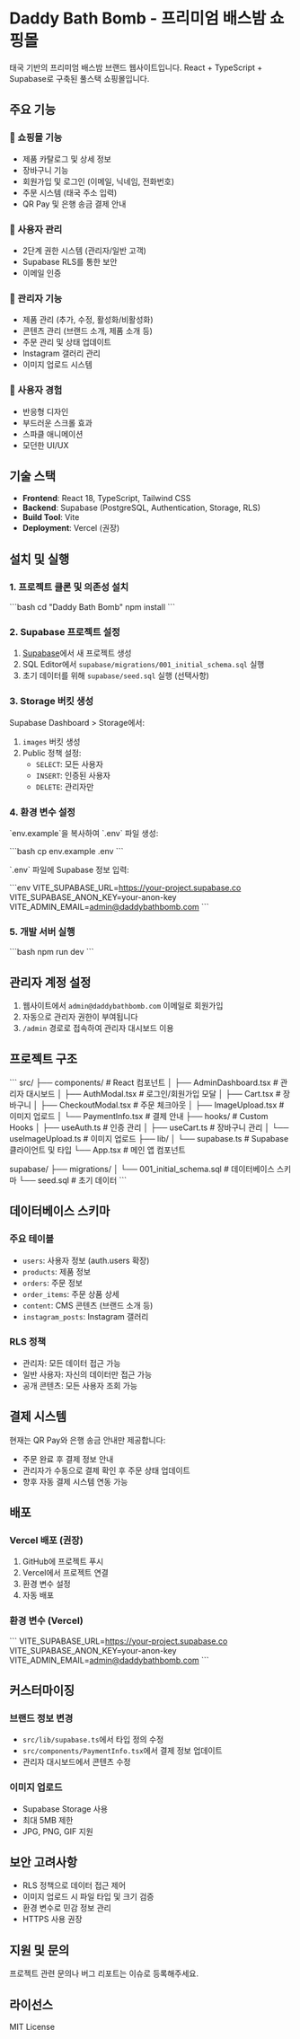# Daddy Bath Bomb - 프리미엄 배스밤 쇼핑몰

태국 기반의 프리미엄 배스밤 브랜드 웹사이트입니다. React + TypeScript + Supabase로 구축된 풀스택 쇼핑몰입니다.

## 주요 기능

### 🛒 쇼핑몰 기능
- 제품 카탈로그 및 상세 정보
- 장바구니 기능
- 회원가입 및 로그인 (이메일, 닉네임, 전화번호)
- 주문 시스템 (태국 주소 입력)
- QR Pay 및 은행 송금 결제 안내

### 👤 사용자 관리
- 2단계 권한 시스템 (관리자/일반 고객)
- Supabase RLS를 통한 보안
- 이메일 인증

### 🔧 관리자 기능
- 제품 관리 (추가, 수정, 활성화/비활성화)
- 콘텐츠 관리 (브랜드 소개, 제품 소개 등)
- 주문 관리 및 상태 업데이트
- Instagram 갤러리 관리
- 이미지 업로드 시스템

### 📱 사용자 경험
- 반응형 디자인
- 부드러운 스크롤 효과
- 스파클 애니메이션
- 모던한 UI/UX

## 기술 스택

- **Frontend**: React 18, TypeScript, Tailwind CSS
- **Backend**: Supabase (PostgreSQL, Authentication, Storage, RLS)
- **Build Tool**: Vite
- **Deployment**: Vercel (권장)

## 설치 및 실행

### 1. 프로젝트 클론 및 의존성 설치

\`\`\`bash
cd "Daddy Bath Bomb"
npm install
\`\`\`

### 2. Supabase 프로젝트 설정

1. [Supabase](https://supabase.com)에서 새 프로젝트 생성
2. SQL Editor에서 `supabase/migrations/001_initial_schema.sql` 실행
3. 초기 데이터를 위해 `supabase/seed.sql` 실행 (선택사항)

### 3. Storage 버킷 생성

Supabase Dashboard > Storage에서:
1. `images` 버킷 생성
2. Public 정책 설정:
   - `SELECT`: 모든 사용자
   - `INSERT`: 인증된 사용자
   - `DELETE`: 관리자만

### 4. 환경 변수 설정

\`env.example\`을 복사하여 \`.env\` 파일 생성:

\`\`\`bash
cp env.example .env
\`\`\`

\`.env\` 파일에 Supabase 정보 입력:

\`\`\`env
VITE_SUPABASE_URL=https://your-project.supabase.co
VITE_SUPABASE_ANON_KEY=your-anon-key
VITE_ADMIN_EMAIL=admin@daddybathbomb.com
\`\`\`

### 5. 개발 서버 실행

\`\`\`bash
npm run dev
\`\`\`

## 관리자 계정 설정

1. 웹사이트에서 `admin@daddybathbomb.com` 이메일로 회원가입
2. 자동으로 관리자 권한이 부여됩니다
3. `/admin` 경로로 접속하여 관리자 대시보드 이용

## 프로젝트 구조

\`\`\`
src/
├── components/          # React 컴포넌트
│   ├── AdminDashboard.tsx    # 관리자 대시보드
│   ├── AuthModal.tsx         # 로그인/회원가입 모달
│   ├── Cart.tsx             # 장바구니
│   ├── CheckoutModal.tsx    # 주문 체크아웃
│   ├── ImageUpload.tsx      # 이미지 업로드
│   └── PaymentInfo.tsx      # 결제 안내
├── hooks/              # Custom Hooks
│   ├── useAuth.ts           # 인증 관리
│   ├── useCart.ts           # 장바구니 관리
│   └── useImageUpload.ts    # 이미지 업로드
├── lib/
│   └── supabase.ts          # Supabase 클라이언트 및 타입
└── App.tsx             # 메인 앱 컴포넌트

supabase/
├── migrations/
│   └── 001_initial_schema.sql  # 데이터베이스 스키마
└── seed.sql                    # 초기 데이터
\`\`\`

## 데이터베이스 스키마

### 주요 테이블
- `users`: 사용자 정보 (auth.users 확장)
- `products`: 제품 정보
- `orders`: 주문 정보
- `order_items`: 주문 상품 상세
- `content`: CMS 콘텐츠 (브랜드 소개 등)
- `instagram_posts`: Instagram 갤러리

### RLS 정책
- 관리자: 모든 데이터 접근 가능
- 일반 사용자: 자신의 데이터만 접근 가능
- 공개 콘텐츠: 모든 사용자 조회 가능

## 결제 시스템

현재는 QR Pay와 은행 송금 안내만 제공합니다:
- 주문 완료 후 결제 정보 안내
- 관리자가 수동으로 결제 확인 후 주문 상태 업데이트
- 향후 자동 결제 시스템 연동 가능

## 배포

### Vercel 배포 (권장)

1. GitHub에 프로젝트 푸시
2. Vercel에서 프로젝트 연결
3. 환경 변수 설정
4. 자동 배포

### 환경 변수 (Vercel)
\`\`\`
VITE_SUPABASE_URL=https://your-project.supabase.co
VITE_SUPABASE_ANON_KEY=your-anon-key
VITE_ADMIN_EMAIL=admin@daddybathbomb.com
\`\`\`

## 커스터마이징

### 브랜드 정보 변경
- `src/lib/supabase.ts`에서 타입 정의 수정
- `src/components/PaymentInfo.tsx`에서 결제 정보 업데이트
- 관리자 대시보드에서 콘텐츠 수정

### 이미지 업로드
- Supabase Storage 사용
- 최대 5MB 제한
- JPG, PNG, GIF 지원

## 보안 고려사항

- RLS 정책으로 데이터 접근 제어
- 이미지 업로드 시 파일 타입 및 크기 검증
- 환경 변수로 민감 정보 관리
- HTTPS 사용 권장

## 지원 및 문의

프로젝트 관련 문의나 버그 리포트는 이슈로 등록해주세요.

## 라이선스

MIT License
